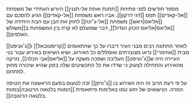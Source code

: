 מספר חודשים לפני פתיחת [[תחנת ואחת אל-תננין]] היורש העתידי של משפחת [[אל-קאדים]] תפס [[דגי דרקון]].
אביו ראש משפחת [[אל-קאדים]] הגיע להסכם עם [[אליאס|ראש]] משפחת [[אל-ג׳ינה]] לחתן את הבן עם הבת היחידה של [[אליאס|אליאס הכהן הגדול]], דבר שמועלם לא קרה בין המשפחות ב[[משולש האלפים]].

לאחר החתונה רבים מבני העיר דיברו על כך שהתאומים [[קריסטובאל]] ו[[ג׳ווניפט]] מבית [[אוזימרי]] נראו מצוברחים ואומללים כל האירוע.
ושיא השיאים באירוע עבור בני העיירה היה ש[[ג׳ווניפט]] העליבה ושפכה משקה על [[אליאס|אבי הכלה]], נזרקה מהאירוע והתחילה לצעוק כי שדדו את כל התכשיטים שלה בזמן שהיא שיכורה מחוץ למתחם.

על פי דעת הרוב זה היה האירוע בו [[ג׳ורפן]] זכה לטעום בפעם הראשונה את הטיפה המרה.
הנישואים של הזוג טמו באלימות פיתאומית [[המוות בלטאה הרטובה|במוות בלטאה הרטובה]].
